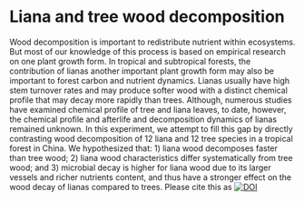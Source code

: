 # Liana and tree wood decomposition
Wood decomposition is important to redistribute nutrient within ecosystems. But most of our knowledge of this process is based on empirical research on one plant growth form. In tropical and subtropical forests, the contribution of lianas another important plant growth form may also be important to forest carbon and nutrient dynamics. Lianas usually have high stem turnover rates and may produce softer wood with a distinct chemical profile that may decay more rapidly than trees. Although, numerous studies have examined chemical profile of tree and liana leaves, to date, however, the chemical profile and afterlife and decomposition dynamics of lianas remained unknown. In this experiment, we attempt to fill this gap by directly contrasting wood decomposition of 12 liana and 12 tree species in a tropical forest in China. We hypothesized that: 1) liana wood decomposes faster than tree wood; 2) liana wood characteristics differ systematically from tree wood; and 3) microbial decay is higher for liana wood due to its larger vessels and richer nutrients content, and thus have a stronger effect on the wood decay of lianas compared to trees.
Please cite this as [![DOI](https://zenodo.org/badge/1063398347.svg)](https://doi.org/10.5281/zenodo.17483624)
